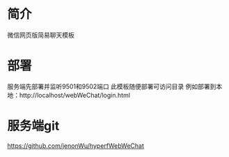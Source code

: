 # 简介
  微信网页版简易聊天模板
 
# 部署
服务端先部署并监听9501和9502端口
此模板随便部署可访问目录
例如部署到本地：http://localhost/webWeChat/login.html

# 服务端git
https://github.com/jenonWu/hyperfWebWeChat
